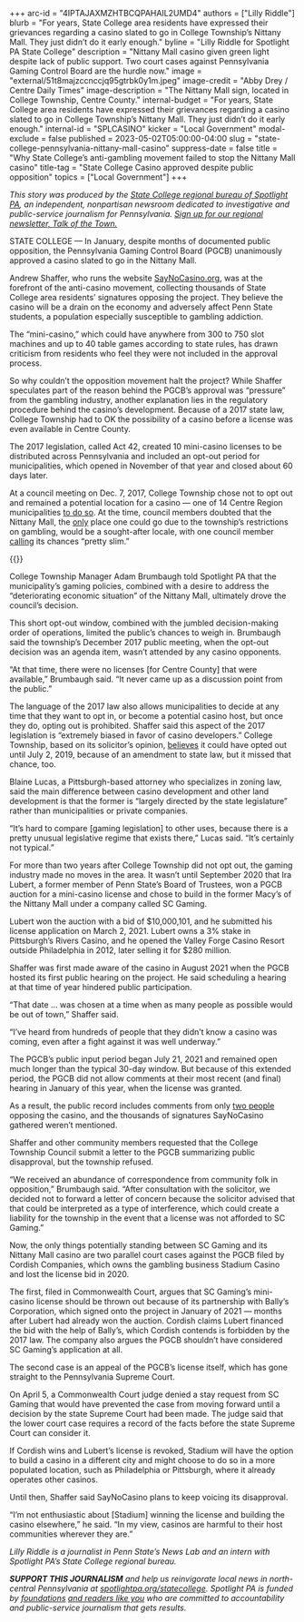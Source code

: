 +++
arc-id = "4IPTAJAXMZHTBCQPAHAIL2UMD4"
authors = ["Lilly Riddle"]
blurb = "For years, State College area residents have expressed their grievances regarding a casino slated to go in College Township’s Nittany Mall. They just didn’t do it early enough."
byline = "Lilly Riddle for Spotlight PA State College"
description = "Nittany Mall casino given green light despite lack of public support. Two court cases against Pennsylvania Gaming Control Board are the hurdle now."
image = "external/51t8majzccnccjq95gtrbk0y1m.jpeg"
image-credit = "Abby Drey / Centre Daily Times"
image-description = "The Nittany Mall sign, located in College Township, Centre County."
internal-budget = "For years, State College area residents have expressed their grievances regarding a casino slated to go in College Township’s Nittany Mall. They just didn’t do it early enough."
internal-id = "SPLCASINO"
kicker = "Local Government"
modal-exclude = false
published = 2023-05-02T05:00:00-04:00
slug = "state-college-pennsylvania-nittany-mall-casino"
suppress-date = false
title = "Why State College’s anti-gambling movement failed to stop the Nittany Mall casino"
title-tag = "State College Casino approved despite public opposition"
topics = ["Local Government"]
+++

<i>This story was produced by the </i><a href="https://www.spotlightpa.org/statecollege"><i>State College regional bureau of Spotlight PA</i></a><i>, an independent, nonpartisan newsroom dedicated to investigative and public-service journalism for Pennsylvania. </i><a href="https://www.spotlightpa.org/newsletters/talkofthetown"><i>Sign up for our regional newsletter, Talk of the Town.</i></a>

STATE COLLEGE — In January, despite months of documented public opposition, the Pennsylvania Gaming Control Board (PGCB) unanimously approved a casino slated to go in the Nittany Mall.

Andrew Shaffer, who runs the website <a href="http://saynocasino.org/">SayNoCasino.org</a>, was at the forefront of the anti-casino movement, collecting thousands of State College area residents’ signatures opposing the project. They believe the casino will be a drain on the economy and adversely affect Penn State students, a population especially susceptible to gambling addiction.

The “mini-casino,” which could have anywhere from 300 to 750 slot machines and up to 40 table games according to state rules, has drawn criticism from residents who feel they were not included in the approval process.

<script src="https://www.spotlightpa.org/embed.js" async></script><div data-spl-embed-version="1" data-spl-src="https://www.spotlightpa.org/embeds/newsletter/?cta=Sign%20up%20for%20our%20new%20regional%20newsletter%2C%20%3Cb%3ETalk%20of%20the%20Town%3C%2Fb%3E%2C%20and%20get%20all%20the%20news%20and%20notes%20from%20State%20College%20and%20north-central%20PA.&button=Sign%20Up%20Now&preselect=state_college&eyebrow=DON'T%20MISS%20A%20BEAT"></div>

So why couldn’t the opposition movement halt the project? While Shaffer speculates part of the reason behind the PGCB’s approval was “pressure” from the gambling industry, another explanation lies in the regulatory procedure behind the casino’s development. Because of a 2017 state law, College Township had to OK the possibility of a casino before a license was even available in Centre County.

The 2017 legislation, called Act 42, created 10 mini-casino licenses to be distributed across Pennsylvania and included an opt-out period for municipalities, which opened in November of that year and closed about 60 days later.

At a council meeting on Dec. 7, 2017, College Township chose not to opt out and remained a potential location for a casino — one of 14 Centre Region municipalities <a href="http://www.collegetownship.org/DocumentCenter/View/2221/Municipalities-that-did-not-pass-opt-out-resolution-with-identified-15-mile-buffer">to do so</a>. At the time, council members doubted that the Nittany Mall, the <a href="https://www.collegetownship.org/DocumentCenter/View/2240/Proposed-Casino-FAQs-092722">only</a> place one could go due to the township’s restrictions on gambling, would be a sought-after locale, with one council member <a href="https://www.statecollege.com/articles/local-news/citing-nittany-mall-potential-college-township-wont-opt-out-of-casino-consideration/">calling</a> its chances “pretty slim.”

{{<picture src="external/2ec054sv8k4jtds7fbx6f9hd1c.jpeg" description="The &#34;mini-casino&#34; is planned for the space that previously was occupied by Macy&#39;s." caption="The &#34;mini-casino&#34; is planned for the space that previously was occupied by Macy&#39;s." credit="Abby Drey / Centre Daily Times">}} 

College Township Manager Adam Brumbaugh told Spotlight PA that the municipality’s gaming policies, combined with a desire to address the “deteriorating economic situation” of the Nittany Mall, ultimately drove the council’s decision.

This short opt-out window, combined with the jumbled decision-making order of operations, limited the public’s chances to weigh in. Brumbaugh said the township’s December 2017 public meeting, when the opt-out decision was an agenda item, wasn’t attended by any casino opponents.

“At that time, there were no licenses [for Centre County] that were available,” Brumbaugh said. “It never came up as a discussion point from the public.”

The language of the 2017 law also allows municipalities to decide at any time that they want to opt in, or become a potential casino host, but once they do, opting out is prohibited. Shaffer said this aspect of the 2017 legislation is “extremely biased in favor of casino developers.” College Township, based on its solicitor’s opinion, <a href="https://www.collegetownship.org/DocumentCenter/View/2381/FINAL-Proposed-Casino-FAQs-04-25-23-PDF?bidId=">believes</a> it could have opted out until July 2, 2019, because of an amendment to state law, but it missed that chance, too.

Blaine Lucas, a Pittsburgh-based attorney who specializes in zoning law, said the main difference between casino development and other land development is that the former is “largely directed by the state legislature” rather than municipalities or private companies.

“It’s hard to compare [gaming legislation] to other uses, because there is a pretty unusual legislative regime that exists there,” Lucas said. “It’s certainly not typical.”

For more than two years after College Township did not opt out, the gaming industry made no moves in the area. It wasn’t until September 2020 that Ira Lubert, a former member of Penn State’s Board of Trustees, won a PGCB auction for a mini-casino license and chose to build in the former Macy’s of the Nittany Mall under a company called SC Gaming.

Lubert won the auction with a bid of $10,000,101, and he submitted his license application on March 2, 2021. Lubert owns a 3% stake in Pittsburgh’s Rivers Casino, and he opened the Valley Forge Casino Resort outside Philadelphia in 2012, later selling it for $280 million.

Shaffer was first made aware of the casino in August 2021 when the PGCB hosted its first public hearing on the project. He said scheduling a hearing at that time of year hindered public participation.

“That date … was chosen at a time when as many people as possible would be out of town,” Shaffer said.

“I’ve heard from hundreds of people that they didn’t know a casino was coming, even after a fight against it was well underway.”

The PGCB’s public input period began July 21, 2021 and remained open much longer than the typical 30-day window. But because of this extended period, the PGCB did not allow comments at their most recent (and final) hearing in January of this year, when the license was granted.

As a result, the public record includes comments from only <a href="https://www.collegetownship.org/AgendaCenter/ViewFile/Agenda/_03072023-310">two people</a> opposing the casino, and the thousands of signatures SayNoCasino gathered weren’t mentioned.

Shaffer and other community members requested that the College Township Council submit a letter to the PGCB summarizing public disapproval, but the township refused.

“We received an abundance of correspondence from community folk in opposition,” Brumbaugh said. “After consultation with the solicitor, we decided not to forward a letter of concern because the solicitor advised that that could be interpreted as a type of interference, which could create a liability for the township in the event that a license was not afforded to SC Gaming.”

<script src="https://www.spotlightpa.org/embed.js" async></script><div data-spl-embed-version="1" data-spl-src="https://www.spotlightpa.org/embeds/donate/"></div>

Now, the only things potentially standing between SC Gaming and its Nittany Mall casino are two parallel court cases against the PGCB filed by Cordish Companies, which owns the gambling business Stadium Casino and lost the license bid in 2020.

The first, filed in Commonwealth Court, argues that SC Gaming’s mini-casino license should be thrown out because of its partnership with Bally’s Corporation, which signed onto the project in January of 2021 — months after Lubert had already won the auction. Cordish claims Lubert financed the bid with the help of Bally’s, which Cordish contends is forbidden by the 2017 law. The company also argues the PGCB shouldn’t have considered SC Gaming’s application at all.

The second case is an appeal of the PGCB’s license itself, which has gone straight to the Pennsylvania Supreme Court.

On April 5, a Commonwealth Court judge denied a stay request from SC Gaming that would have prevented the case from moving forward until a decision by the state Supreme Court had been made. The judge said that the lower court case requires a record of the facts before the state Supreme Court can consider it.

If Cordish wins and Lubert’s license is revoked, Stadium will have the option to build a casino in a different city and might choose to do so in a more populated location, such as Philadelphia or Pittsburgh, where it already operates other casinos.

Until then, Shaffer said SayNoCasino plans to keep voicing its disapproval.

“I’m not enthusiastic about [Stadium] winning the license and building the casino elsewhere,” he said. “In my view, casinos are harmful to their host communities wherever they are.”

<i>Lilly Riddle is a journalist in Penn State’s News Lab and an intern with Spotlight PA’s State College regional bureau.</i>

<i><b>SUPPORT THIS JOURNALISM</b></i><i> and help us reinvigorate local news in north-central Pennsylvania at </i><a href="https://www.spotlightpa.org/donate?campaign=701Dn000000Ygq1IAC&utm_source=www.spotlightpa.org&utm_medium=statecollege:section&utm_campaign=statecollege:main"><i>spotlightpa.org/statecollege</i></a><i>. Spotlight PA is funded by </i><a href="https://www.spotlightpa.org/support"><i>foundations</i></a><i> </i><a href="https://www.spotlightpa.org/support"><i>and readers like you</i></a><i> who are committed to accountability and public-service journalism that gets results.</i>
